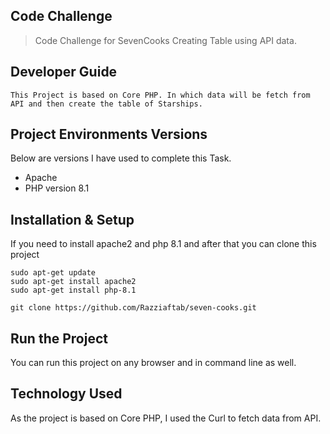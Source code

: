 ## Code Challenge

> Code Challenge for SevenCooks Creating Table using API data.

## Developer Guide
    This Project is based on Core PHP. In which data will be fetch from API and then create the table of Starships.

## Project Environments Versions
Below are versions I have used to complete this Task.
- Apache
- PHP version 8.1

## Installation & Setup
If you need to install apache2 and php 8.1 and
after that you can clone this project

```
sudo apt-get update
sudo apt-get install apache2
sudo apt-get install php-8.1

git clone https://github.com/Razziaftab/seven-cooks.git
```
## Run the Project

You can run this project on any browser and in command line as well.

## Technology Used

As the project is based on Core PHP, I used the Curl to fetch data from API.
